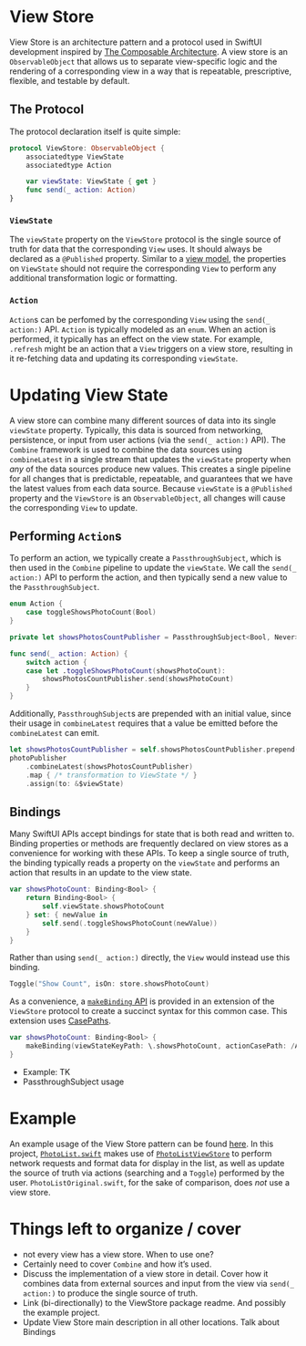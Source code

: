 # View Store

View Store is an architecture pattern and a protocol used in SwiftUI development inspired by [The Composable Architecture](https://github.com/pointfreeco/swift-composable-architecture). A view store is an `ObservableObject` that allows us to separate view-specific logic and the rendering of a corresponding view in a way that is repeatable, prescriptive, flexible, and testable by default.

## The Protocol

The protocol declaration itself is quite simple:

```swift
protocol ViewStore: ObservableObject {
    associatedtype ViewState
    associatedtype Action

    var viewState: ViewState { get }
    func send(_ action: Action)
}
```

### `ViewState`

The `viewState` property on the `ViewStore` protocol is the single source of truth for data that the corresponding `View` uses. It should always be declared as a `@Published` property. Similar to a [view model](https://github.com/Lickability/swift-best-practices/blob/main/ViewModel.md), the properties on `ViewState` should not require the corresponding `View` to perform any additional transformation logic or formatting.

### `Action`

`Action`s can be perfomed by the corresponding `View` using the `send(_ action:)` API. `Action` is typically modeled as an `enum`. When an action is performed, it typically has an effect on the view state. For example, `.refresh` might be an action that a `View` triggers on a view store, resulting in it re-fetching data and updating its corresponding `viewState`.

# Updating View State

A view store can combine many different sources of data into its single `viewState` property. Typically, this data is sourced from networking, persistence, or input from user actions (via the `send(_ action:)` API). The `Combine` framework is used to combine the data sources using `combineLatest` in a single stream that updates the `viewState` property when _any_ of the data sources produce new values. This creates a single pipeline for all changes that is predictable, repeatable, and guarantees that we have the latest values from each data source. Because `viewState` is a `@Published` property and the `ViewStore` is an `ObservableObject`, all changes will cause the corresponding `View` to update.

## Performing `Action`s

To perform an action, we typically create a `PassthroughSubject`, which is then used in the `Combine` pipeline to update the `viewState`. We call the `send(_ action:)` API to perform the action, and then typically send a new value to the `PassthroughSubject`.

```swift
enum Action {
    case toggleShowsPhotoCount(Bool)
}

private let showsPhotosCountPublisher = PassthroughSubject<Bool, Never>()

func send(_ action: Action) {
    switch action {
    case let .toggleShowsPhotoCount(showsPhotoCount):
        showsPhotosCountPublisher.send(showsPhotoCount)
    }
}
```

Additionally, `PassthroughSubject`s are prepended with an initial value, since their usage in `combineLatest` requires that a value be emitted before the `combineLatest` can emit.

```swift
let showsPhotosCountPublisher = self.showsPhotosCountPublisher.prepend(ViewState.initial.showsPhotoCount)
photoPublisher
    .combineLatest(showsPhotosCountPublisher)
    .map { /* transformation to ViewState */ }
    .assign(to: &$viewState)
```

## Bindings

Many SwiftUI APIs accept bindings for state that is both read and written to. Binding properties or methods are frequently declared on view stores as a convenience for working with these APIs. To keep a single source of truth, the binding typically reads a property on the `viewState` and performs an action that results in an update to the view state.

```swift
var showsPhotoCount: Binding<Bool> {
    return Binding<Bool> {
        self.viewState.showsPhotoCount
    } set: { newValue in
        self.send(.toggleShowsPhotoCount(newValue))
    }
}
```

Rather than using `send(_ action:)` directly, the `View` would instead use this binding.

```swift
Toggle("Show Count", isOn: store.showsPhotoCount)
```

As a convenience, a [`makeBinding` API](https://github.com/Lickability/ViewStore/blob/main/Sources/ViewStore/ViewStore%2BBindingAdditions.swift) is provided in an extension of the `ViewStore` protocol to create a succinct syntax for this common case. This extension uses [CasePaths](https://github.com/pointfreeco/swift-case-paths).

```swift
var showsPhotoCount: Binding<Bool> {
    makeBinding(viewStateKeyPath: \.showsPhotoCount, actionCasePath: /Action.toggleShowsPhotoCount)
}
```

* Example: TK
* PassthroughSubject usage

# Example

An example usage of the View Store pattern can be found [here](https://github.com/Lickability/view-store-lwl). In this project, [`PhotoList.swift`](https://github.com/Lickability/view-store-lwl/blob/main/ViewStoreLWL/Photos/PhotoList.swift) makes use of [`PhotoListViewStore`](https://github.com/Lickability/view-store-lwl/blob/main/ViewStoreLWL/Photos/PhotoListViewStore.swift) to perform network requests and format data for display in the list, as well as update the source of truth via actions (searching and a `Toggle`) performed by the user. `PhotoListOriginal.swift`, for the sake of comparison, does _not_ use a view store.

# Things left to organize / cover
* not every view has a view store. When to use one?
* Certainly need to cover `Combine` and how it’s used.
* Discuss the implementation of a view store in detail. Cover how it combines data from external sources and input from the view via `send(_ action:)` to produce the single source of truth.
* Link (bi-directionally) to the ViewStore package readme. And possibly the example project.
* Update View Store main description in all other locations.
Talk about Bindings